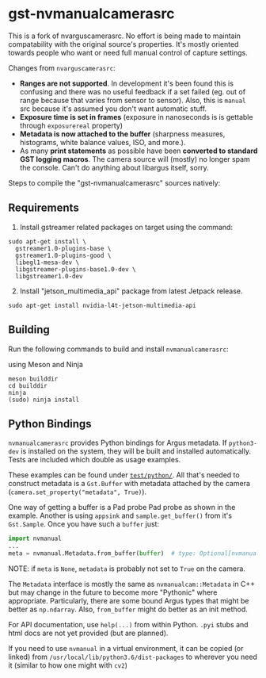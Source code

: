 # gst-nvmanualcamerasrc

This is a fork of nvarguscamerasrc. No effort is being made to maintain
compatability with the original source's properties. It's mostly oriented
towards people who want or need full manual control of capture settings.

Changes from `nvarguscamerasrc`:
* **Ranges are not supported**. In development it's been found this is confusing and there was no useful feedback if a set failed (eg. out of range because that varies from sensor to sensor). Also, this is `manual` src because it's assumed you don't want automatic stuff.
* **Exposure time is set in frames** (exposure in nanoseconds is is gettable through `exposurereal` property)
* **Metadata is now attached to the buffer** (sharpness measures, histograms, white balance values, ISO, and more.).
* As many **print statements** as possible have been **converted to standard GST logging macros**. The camera source will (mostly) no longer spam the console. Can't do anything about libargus itself, sorry.

Steps to compile the "gst-nvmanualcamerasrc" sources natively:

## Requirements

1) Install gstreamer related packages on target using the command:
```
sudo apt-get install \
  gstreamer1.0-plugins-base \
  gstreamer1.0-plugins-good \
  libegl1-mesa-dev \
  libgstreamer-plugins-base1.0-dev \
  libgstreamer1.0-dev
```

2) Install "jetson_multimedia_api" package from latest Jetpack release.
```
sudo apt-get install nvidia-l4t-jetson-multimedia-api
```

## Building

Run the following commands to build and install `nvmanualcamerasrc`:

using Meson and Ninja

```
meson builddir
cd builddir
ninja
(sudo) ninja install
```

## Python Bindings

`nvmanualcamerasrc` provides Python bindings for Argus metadata. If `python3-dev`
is installed on the system, they will be built and installed automatically.
Tests are included which double as usage examples.

These examples can be found under [`test/python/`](test/python/). All that's
needed to construct metadata is a `Gst.Buffer` with metadata attached by the
camera (`camera.set_property("metadata", True)`).

One way of getting a buffer is a Pad probe Pad probe as shown in the example.
Another is using `appsink` and `sample.get_buffer()` from it's `Gst.Sample`.
Once you have such a `buffer` just:

```python
import nvmanual
...
meta = nvmanual.Metadata.from_buffer(buffer)  # type: Optional[nvmanual.Metadata]
```

NOTE: if `meta` is `None`, `metadata` is probably not set to `True` on the
camera.

The `Metadata` interface is mostly the same as `nvmanualcam::Metadata` in C++
but may change in the future to become more "Pythonic" where appropriate.
Particularly, there are some bound Argus types that might be better as
`np.ndarray`. Also, `from_buffer` might do better as an init method.

For API documentation, use `help(...)` from within Python. `.pyi` stubs and html
docs are not yet provided (but are planned).

If you need to use `nvmanual` in a virtual environment, it can be copied (or
linked) from `/usr/local/lib/python3.6/dist-packages` to wherever you need it
(similar to how one might with `cv2`)
